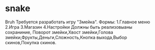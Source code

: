 # snake
Bruh
Требуется разработать игру "Змейка".
Формы:
1.Главное меню
2.Игра
3.Магазин
4.Настройки
Должны быть реализовыаны сохраниние, Поворот змейки,Хвост змейки,Голова змейки,Фрукты,Деньги,Сложность,Кнопка выхода,Выбор скинов,Покупка скинов.

